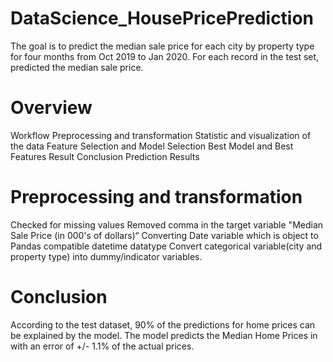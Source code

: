 # DataScience_HousePricePrediction


The goal is to predict the median sale price for each city by property type for four months from Oct 2019 to Jan 2020. 
For each record in the test set, predicted the median sale price.

# Overview

 Workflow
 Preprocessing and transformation
 Statistic and visualization of the data
 Feature Selection and Model Selection 
 Best Model and Best Features
 Result
 Conclusion
 Prediction Results
 
 
 # Preprocessing and transformation
 
 Checked for missing values
Removed comma in the target variable "Median Sale Price (in 000's of dollars)“
Converting Date variable which is object to Pandas compatible datetime datatype
Convert categorical variable(city and property type) into dummy/indicator variables.

# Conclusion

According to the test dataset, 90% of the predictions for home prices can be explained by the model. The model predicts the Median Home Prices in with an error of +/- 1.1% of the actual prices.
